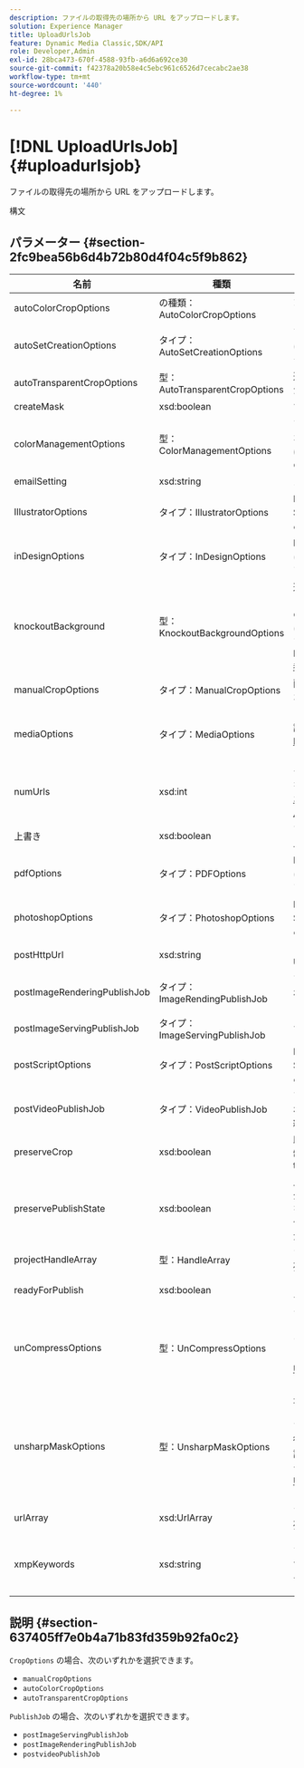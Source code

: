 ```yaml
---
description: ファイルの取得先の場所から URL をアップロードします。
solution: Experience Manager
title: UploadUrlsJob
feature: Dynamic Media Classic,SDK/API
role: Developer,Admin
exl-id: 28bca473-670f-4588-93fb-a6d6a692ce30
source-git-commit: f42378a20b58e4c5ebc961c6526d7cecabc2ae38
workflow-type: tm+mt
source-wordcount: '440'
ht-degree: 1%

---
```


# [!DNL UploadUrlsJob]{#uploadurlsjob}

ファイルの取得先の場所から URL をアップロードします。

構文

## パラメーター {#section-2fc9bea56b6d4b72b80d4f04c5f9b862}

<table id="table_04100BB8ABD84EF68B0A7CE3AD946414"> 
 <thead> 
  <tr> 
   <th colname="col1" class="entry"> 名前 </th> 
   <th colname="col2" class="entry"> 種類 </th> 
   <th colname="col3" class="entry"> 説明 </th> 
  </tr> 
 </thead>
 <tbody> 
  <tr> 
   <td colname="col1"> <span class="codeph"> <span class="varname"> autoColorCropOptions</span> </span> </td> 
   <td colname="col2"> <span class="codeph"> の種類：AutoColorCropOptions</span> </td> 
   <td colname="col3"> カラーに基づく画像の自動切り抜きのオプション。 </td> 
  </tr> 
  <tr> 
   <td colname="col1"> <span class="codeph"> <span class="varname"> autoSetCreationOptions</span> </span> </td> 
   <td colname="col2"> <span class="codeph"> タイプ：AutoSetCreationOptions</span> </td> 
   <td colname="col3"> アップロードされたファイルに適用する自動セット生成スクリプトの配列。 </td> 
  </tr> 
  <tr> 
   <td colname="col1"> <span class="codeph"> <span class="varname"> autoTransparentCropOptions</span> </span> </td> 
   <td colname="col2"> <span class="codeph"> 型：AutoTransparentCropOptions</span> </td> 
   <td colname="col3"> 透明度に基づいて、画像の端から空白を削除します。 </td> 
  </tr> 
  <tr> 
   <td colname="col1"> <span class="codeph"> <span class="varname"> createMask</span> </span> </td> 
   <td colname="col2"> <span class="codeph"> xsd:boolean</span> </td> 
   <td colname="col3"> マスクを作成するかどうか。 </td> 
  </tr> 
  <tr> 
   <td colname="col1"> <span class="codeph"> <span class="varname"> colorManagementOptions</span> </span> </td> 
   <td colname="col2"> <span class="codeph"> 型：ColorManagementOptions</span> </td> 
   <td colname="col3"> アップロード中に指定できるオプションです。 このセットは、アップロード時のカラーの管理方法に影響します。 </td> 
  </tr> 
  <tr> 
   <td colname="col1"> <span class="codeph"> <span class="varname"> emailSetting</span> </span> </td> 
   <td colname="col2"> <span class="codeph"> xsd:string</span> </td> 
   <td colname="col3"> メール設定の選択。 </td> 
  </tr> 
  <tr> 
   <td colname="col1"> <span class="codeph"> <span class="varname"> IllustratorOptions</span> </span> </td> 
   <td colname="col2"> <span class="codeph"> タイプ：IllustratorOptions</span> </td> 
   <td colname="col3"> Illustrator ファイルを Image Server にアップロードするためのオプション。 </td> 
  </tr> 
  <tr> 
   <td colname="col1"> <span class="codeph"> <span class="varname"> inDesignOptions</span> </span> </td> 
   <td colname="col2"> <span class="codeph"> タイプ：InDesignOptions</span> </td> 
   <td colname="col3"> InDesign ファイルをサーバーにアップロードするためのオプション。 </td> 
  </tr> 
  <tr> 
   <td colname="col1"> <span class="codeph"> <span class="varname"> knockoutBackground</span> </span> </td> 
   <td colname="col2"> <span class="codeph"> 型：KnockoutBackgroundOptions</span> </td> 
   <td colname="col3">選択した画像の背景のマスク これにより、被写体画像以外の透明度を持つ他のレイヤーにオーバーレイできます。 オプション。 KnockoutBackgroundOptions<a href="../../types/c-data-types/r-knockout-background-options.md#reference-9196371848964d91842b337640791c9c" format="dita" scope="local"> 参照してください </a>。 </td> 
  </tr> 
  <tr> 
   <td colname="col1"> <span class="codeph"> <span class="varname"> manualCropOptions</span> </span> </td> 
   <td colname="col2"> <span class="codeph"> タイプ：ManualCropOptions</span> </td> 
   <td colname="col3"> 画像を手動で切り抜くためのオプションです。 </td> 
  </tr> 
  <tr> 
   <td colname="col1"> <span class="codeph"> <span class="varname"> mediaOptions</span> </span> </td> 
   <td colname="col2"> <span class="codeph"> タイプ：MediaOptions</span> </td> 
   <td colname="col3">ビデオからサムネール画像を設定できるオプション。 <a href="../../types/c-data-types/r-media-options.md#reference-18618fc6803a4b6e994bbb48eba93b5b" format="dita" scope="local"> MediaOptions</a> を参照してください。 </td> 
  </tr> 
  <tr> 
   <td colname="col1"> <span class="codeph"> <span class="varname"> numUrls</span> </span> </td> 
   <td colname="col2"> <span class="codeph"> xsd:int</span> </td> 
   <td colname="col3">ジョブで送信された URL の数を返します。 getActiveJobs<a href="../../operations/c-operations-intro/c-methods/r-get-active-jobs.md#reference-67483cbd71d04042b48434d886e8a7a0" format="dita" scope="local"> お </a> び getScheduledJobs<a href="../../operations/c-operations-intro/c-methods/r-get-scheduled-jobs.md#reference-2bab1861325f4bff84c879d1efa9146e" format="dita" scope="local"> で使用 </a> れます。 </td> 
  </tr> 
  <tr> 
   <td colname="col1"> <span class="codeph"> <span class="varname"> 上書き </span> </span> </td> 
   <td colname="col2"> <span class="codeph"> xsd:boolean</span> </td> 
   <td colname="col3"> アップロード時にファイルを上書きするかどうか。 </td> 
  </tr> 
  <tr> 
   <td colname="col1"> <span class="codeph"> <span class="varname"> pdfOptions</span> </span> </td> 
   <td colname="col2"> <span class="codeph"> タイプ：PDFOptions</span> </td> 
   <td colname="col3"> PDF ファイルを Image Server にアップロードするためのオプション。 </td> 
  </tr> 
  <tr> 
   <td colname="col1"> <span class="codeph"> <span class="varname"> photoshopOptions</span> </span> </td> 
   <td colname="col2"> <span class="codeph"> タイプ：PhotoshopOptions</span> </td> 
   <td colname="col3"> Photoshop ファイルを Image Server にアップロードするためのオプション。 </td> 
  </tr> 
  <tr> 
   <td colname="col1"> <span class="codeph"> <span class="varname"> postHttpUrl</span> </span> </td> 
   <td colname="col2"> <span class="codeph"> xsd:string</span> </td> 
   <td colname="col3"> ファイルのアップロード先の URL。 </td> 
  </tr> 
  <tr> 
   <td colname="col1"> <span class="codeph"> <span class="varname"> postImageRenderingPublishJob</span> </span> </td> 
   <td colname="col2"> <span class="codeph"> タイプ：ImageRendingPublishJob</span> </td> 
   <td colname="col3"> アップロード完了後に実行される画像レンダリング公開ジョブの詳細。 </td> 
  </tr> 
  <tr> 
   <td colname="col1"> <span class="codeph"> <span class="varname"> postImageServingPublishJob</span> </span> </td> 
   <td colname="col2"> <span class="codeph"> タイプ：ImageServingPublishJob</span> </td> 
   <td colname="col3"> すべてのメディアオプション。 </td> 
  </tr> 
  <tr> 
   <td colname="col1"> <span class="codeph"> <span class="varname"> postScriptOptions</span> </span> </td> 
   <td colname="col2"> <span class="codeph"> タイプ：PostScriptOptions</span> </td> 
   <td colname="col3"> Post Script ファイルを Image Server にアップロードするためのオプション。 </td> 
  </tr> 
  <tr> 
   <td colname="col1"> <span class="codeph"> <span class="varname"> postVideoPublishJob</span> </span> </td> 
   <td colname="col2"> <span class="codeph"> タイプ：VideoPublishJob</span> </td> 
   <td colname="col3"> アップロード完了後に実行されるビデオ公開ジョブの詳細。 </td> 
  </tr> 
  <tr> 
   <td colname="col1"> <span class="codeph"> <span class="varname"> preserveCrop</span> </span> </td> 
   <td colname="col2"> <span class="codeph"> xsd:boolean</span> </td> 
   <td colname="col3"> 既存の切り抜き定義の保持を制御します。 デフォルトは true </td> 
  </tr> 
  <tr> 
   <td colname="col1"> <span class="codeph"> <span class="varname"> preservePublishState</span> </span> </td> 
   <td colname="col2"> <span class="codeph"> xsd:boolean</span> </td> 
   <td colname="col3"> 上書き時に既存のアセットの公開状態を保持するかどうかを制御します。 設定しない場合は、会社のデフォルト設定が使用されます。 </td> 
  </tr> 
  <tr> 
   <td colname="col1"> <span class="codeph"> <span class="varname"> projectHandleArray</span> </span> </td> 
   <td colname="col2"> <span class="codeph"> 型：HandleArray</span> </td> 
   <td colname="col3"> プロジェクトハンドルの配列。 </td> 
  </tr> 
  <tr> 
   <td colname="col1"> <span class="codeph"> <span class="varname"> readyForPublish</span> </span> </td> 
   <td colname="col2"> <span class="codeph"> xsd:boolean</span> </td> 
   <td colname="col3"> ファイルが公開可能としてマークされているかどうか。 </td> 
  </tr> 
  <tr> 
   <td colname="col1"> <span class="codeph"> <span class="varname"> unCompressOptions</span> </span> </td> 
   <td colname="col2"> <span class="codeph"> 型：UnCompressOptions</span> </td> 
   <td colname="col3">アップロードした TAR/ZIP ファイルの内容を、これらのオプション設定を使用して抽出して処理します。 <a href="../../types/c-data-types/r-uncompress-options.md#reference-510ec7028b1540bc9b58745f242d49d5" format="dita" scope="local"> UnCompressOptions</a> を参照してください。 </td> 
  </tr> 
  <tr> 
   <td colname="col1"> <span class="codeph"> <span class="varname"> unsharpMaskOptions</span> </span> </td> 
   <td colname="col2"> <span class="codeph"> 型：UnsharpMaskOptions</span> </td> 
   <td colname="col3">最適化されたピラミッド TIF ファイルを作成するときに、アンシャープマスク設定を制御するオプション。 これらの設定を使用して、画像のシャープネスを向上させます。 <a href="../../types/c-data-types/r-unsharp-mask-options.md#reference-b9a96244d7ee4424bc4ac3c23be3be3d" format="dita" scope="local"> UnsharpMaskOptions</a> を参照してください。 </td> 
  </tr> 
  <tr> 
   <td colname="col1"> <span class="codeph"> <span class="varname"> urlArray</span> </span> </td> 
   <td colname="col2"> <span class="codeph"> xsd:UrlArray</span> </td> 
   <td colname="col3"> アップロードする URL の配列。 </td> 
  </tr> 
  <tr> 
   <td colname="col1"> <span class="codeph"> <span class="varname"> xmpKeywords</span> </span> </td> 
   <td colname="col2"> <span class="codeph"> xsd:string</span> </td> 
   <td colname="col3"> <p>アップロードジョブ内のすべての要素に対する追加のメタデータオプション。 </p> </td> 
  </tr> 
 </tbody> 
</table>

## 説明 {#section-637405ff7e0b4a71b83fd359b92fa0c2}

`CropOptions` の場合、次のいずれかを選択できます。

* `manualCropOptions`
* `autoColorCropOptions`
* `autoTransparentCropOptions`

`PublishJob` の場合、次のいずれかを選択できます。

* `postImageServingPublishJob`
* `postImageRenderingPublishJob`
* `postvideoPublishJob`
